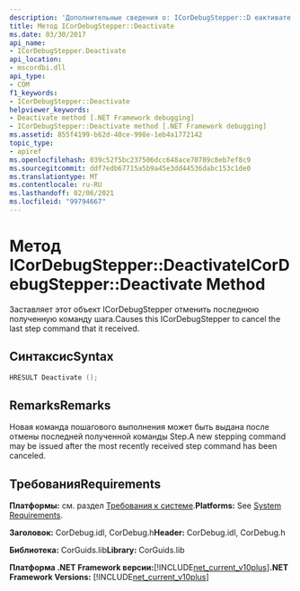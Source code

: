```yaml
---
description: 'Дополнительные сведения о: ICorDebugStepper::D еактивате Method'
title: Метод ICorDebugStepper::Deactivate
ms.date: 03/30/2017
api_name:
- ICorDebugStepper.Deactivate
api_location:
- mscordbi.dll
api_type:
- COM
f1_keywords:
- ICorDebugStepper::Deactivate
helpviewer_keywords:
- Deactivate method [.NET Framework debugging]
- ICorDebugStepper::Deactivate method [.NET Framework debugging]
ms.assetid: 855f4199-b62d-40ce-998e-1eb4a1772142
topic_type:
- apiref
ms.openlocfilehash: 039c52f5bc237506dcc648ace70789c8eb7ef8c9
ms.sourcegitcommit: ddf7edb67715a5b9a45e3dd44536dabc153c1de0
ms.translationtype: MT
ms.contentlocale: ru-RU
ms.lasthandoff: 02/06/2021
ms.locfileid: "99794667"
---
```

# <a name="icordebugstepperdeactivate-method"></a><span data-ttu-id="7b5ef-103">Метод ICorDebugStepper::Deactivate</span><span class="sxs-lookup"><span data-stu-id="7b5ef-103">ICorDebugStepper::Deactivate Method</span></span>

<span data-ttu-id="7b5ef-104">Заставляет этот объект ICorDebugStepper отменить последнюю полученную команду шага.</span><span class="sxs-lookup"><span data-stu-id="7b5ef-104">Causes this ICorDebugStepper to cancel the last step command that it received.</span></span>  
  
## <a name="syntax"></a><span data-ttu-id="7b5ef-105">Синтаксис</span><span class="sxs-lookup"><span data-stu-id="7b5ef-105">Syntax</span></span>  
  
```cpp  
HRESULT Deactivate ();  
```  
  
## <a name="remarks"></a><span data-ttu-id="7b5ef-106">Remarks</span><span class="sxs-lookup"><span data-stu-id="7b5ef-106">Remarks</span></span>  

 <span data-ttu-id="7b5ef-107">Новая команда пошагового выполнения может быть выдана после отмены последней полученной команды Step.</span><span class="sxs-lookup"><span data-stu-id="7b5ef-107">A new stepping command may be issued after the most recently received step command has been canceled.</span></span>  
  
## <a name="requirements"></a><span data-ttu-id="7b5ef-108">Требования</span><span class="sxs-lookup"><span data-stu-id="7b5ef-108">Requirements</span></span>  

 <span data-ttu-id="7b5ef-109">**Платформы:** см. раздел [Требования к системе](../../get-started/system-requirements.md).</span><span class="sxs-lookup"><span data-stu-id="7b5ef-109">**Platforms:** See [System Requirements](../../get-started/system-requirements.md).</span></span>  
  
 <span data-ttu-id="7b5ef-110">**Заголовок:** CorDebug.idl, CorDebug.h</span><span class="sxs-lookup"><span data-stu-id="7b5ef-110">**Header:** CorDebug.idl, CorDebug.h</span></span>  
  
 <span data-ttu-id="7b5ef-111">**Библиотека:** CorGuids.lib</span><span class="sxs-lookup"><span data-stu-id="7b5ef-111">**Library:** CorGuids.lib</span></span>  
  
 <span data-ttu-id="7b5ef-112">**Платформа .NET Framework версии:**[!INCLUDE[net_current_v10plus](../../../../includes/net-current-v10plus-md.md)]</span><span class="sxs-lookup"><span data-stu-id="7b5ef-112">**.NET Framework Versions:** [!INCLUDE[net_current_v10plus](../../../../includes/net-current-v10plus-md.md)]</span></span>
